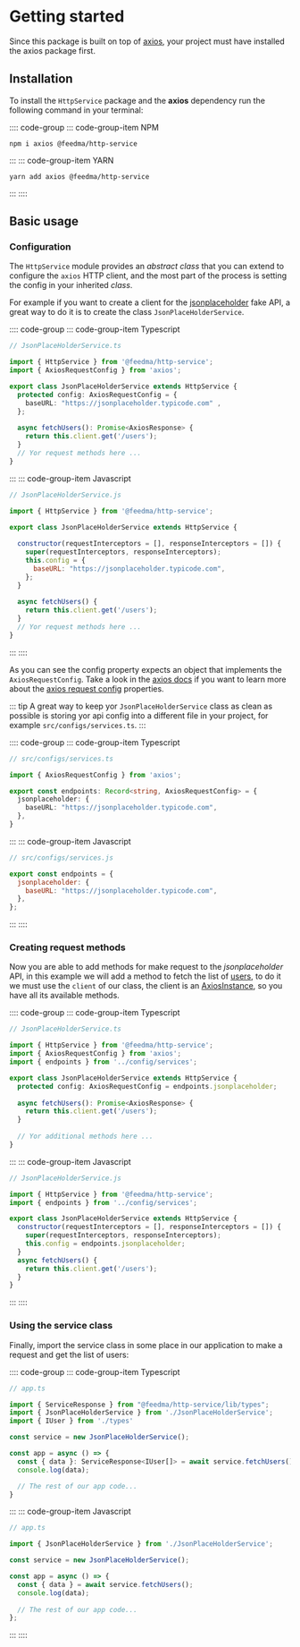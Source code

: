# Getting started

Since this package is built on top of [axios](https://www.npmjs.com/package/axios), your project must have installed the 
axios package first.

## Installation

To install the `HttpService` package and the **axios** dependency run the following command in your terminal:

:::: code-group
::: code-group-item NPM
```shell
npm i axios @feedma/http-service
```
:::
::: code-group-item YARN
```shell
yarn add axios @feedma/http-service
```
:::
::::

## Basic usage

### Configuration

The `HttpService` module provides an _abstract class_ that you can extend to configure the `axios` HTTP client, and the 
most part of the process is setting the config in your inherited _class_.

For example if you want to create a client for the [jsonplaceholder](https://jsonplaceholder.typicode.com) fake API, a 
great way to do it is to create the class `JsonPlaceHolderService`.

:::: code-group
::: code-group-item Typescript
```ts
// JsonPlaceHolderService.ts

import { HttpService } from '@feedma/http-service';
import { AxiosRequestConfig } from 'axios';

export class JsonPlaceHolderService extends HttpService {
  protected config: AxiosRequestConfig = { 
    baseURL: "https://jsonplaceholder.typicode.com" ,
  };
  
  async fetchUsers(): Promise<AxiosResponse> {
    return this.client.get('/users');
  }
  // Yor request methods here ...
}
```
:::
::: code-group-item Javascript
```js
// JsonPlaceHolderService.js

import { HttpService } from '@feedma/http-service';

export class JsonPlaceHolderService extends HttpService {
  
  constructor(requestInterceptors = [], responseInterceptors = []) {
    super(requestInterceptors, responseInterceptors);
    this.config = {
      baseURL: "https://jsonplaceholder.typicode.com",
    };
  }
  
  async fetchUsers() {
    return this.client.get('/users');
  }
  // Yor request methods here ...
}
```
:::
::::

As you can see the config property expects an object that implements the `AxiosRequestConfig`. Take a look in the
[axios docs](https://axios-http.com/docs/intro) if you want to learn more about the 
[axios request config](https://axios-http.com/docs/req_config) properties.


::: tip
A great way to keep yor `JsonPlaceHolderService` class as clean as possible is storing yor api config into a different 
file in your project, for example `src/configs/services.ts`.
:::


:::: code-group
::: code-group-item Typescript
```ts
// src/configs/services.ts

import { AxiosRequestConfig } from 'axios';

export const endpoints: Record<string, AxiosRequestConfig> = {
  jsonplaceholder: {
    baseURL: "https://jsonplaceholder.typicode.com",
  },
}
```
:::
::: code-group-item Javascript
```js
// src/configs/services.js

export const endpoints = {
  jsonplaceholder: {
    baseURL: "https://jsonplaceholder.typicode.com",
  },
};
```
:::
::::


### Creating request methods

Now you are able to add methods for make request to the _jsonplaceholder_ API, in this example we will add a method to 
fetch the list of [users](https://jsonplaceholder.typicode.com/users), to do it we must use the `client` of our class, 
the client is an [AxiosInstance](https://axios-http.com/docs/instance), so you have all its available methods.

:::: code-group
::: code-group-item Typescript
```ts
// JsonPlaceHolderService.ts

import { HttpService } from '@feedma/http-service';
import { AxiosRequestConfig } from 'axios';
import { endpoints } from '../config/services';

export class JsonPlaceHolderService extends HttpService {
  protected config: AxiosRequestConfig = endpoints.jsonplaceholder;
  
  async fetchUsers(): Promise<AxiosResponse> {
    return this.client.get('/users');
  }
  
  // Yor additional methods here ...
}
```
:::
::: code-group-item Javascript
```js
// JsonPlaceHolderService.js

import { HttpService } from '@feedma/http-service';
import { endpoints } from '../config/services';

export class JsonPlaceHolderService extends HttpService {
  constructor(requestInterceptors = [], responseInterceptors = []) {
    super(requestInterceptors, responseInterceptors);
    this.config = endpoints.jsonplaceholder;
  }
  async fetchUsers() {
    return this.client.get('/users');
  }
}
```
:::
::::

### Using the service class
Finally, import the service class in some place in our application to make a request and get the list of users:

:::: code-group
::: code-group-item Typescript
```ts
// app.ts

import { ServiceResponse } from "@feedma/http-service/lib/types";
import { JsonPlaceHolderService } from './JsonPlaceHolderService';
import { IUser } from './types'

const service = new JsonPlaceHolderService();

const app = async () => {
  const { data }: ServiceResponse<IUser[]> = await service.fetchUsers();
  console.log(data);

  // The rest of our app code...
}
```
:::
::: code-group-item Javascript
```js
// app.ts

import { JsonPlaceHolderService } from './JsonPlaceHolderService';

const service = new JsonPlaceHolderService();

const app = async () => {
  const { data } = await service.fetchUsers();
  console.log(data);
    
  // The rest of our app code...
};
```
:::
::::